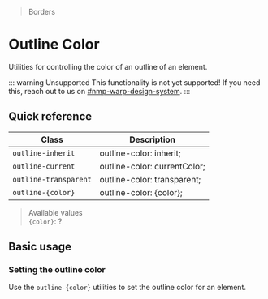 > Borders

# Outline Color
Utilities for controlling the color of an outline of an element.

::: warning Unsupported
This functionality is not yet supported! If you need this, reach out to us on [#nmp-warp-design-system](https://sch-chat.slack.com/archives/C04P0GYTHPV).
:::

## Quick reference

| Class                        | Description                 |
| ---------------------------- | --------------------------- |
| `outline-inherit`            | outline-color: inherit;      |
| `outline-current`            | outline-color: currentColor; |
| `outline-transparent`        | outline-color: transparent;  |
| `outline-{color}`            | outline-color: {color};      |

> Available values <br />
> `{color}`: ? <br />

## Basic usage
### Setting the outline color
Use the `outline-{color}` utilities to set the outline color for an element.